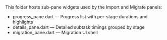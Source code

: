 This folder hosts sub-pane widgets used by the Import and Migrate panels:

- progress_pane.dart — Progress list with per-stage durations and highlights
- details_pane.dart — Detailed subtask timings grouped by stage
- migration_pane.dart — Migration UI shell
